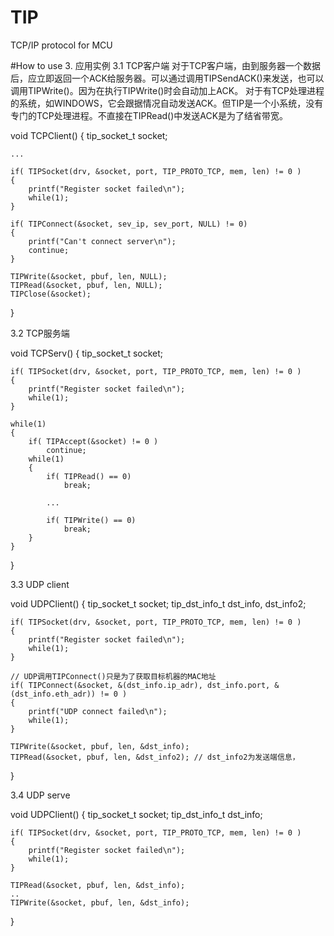 # TIP
TCP/IP protocol  for MCU

#How to use
3. 应用实例
3.1 TCP客户端
对于TCP客户端，由到服务器一个数据后，应立即返回一个ACK给服务器。可以通过调用TIPSendACK()来发送，也可以调用TIPWrite()。因为在执行TIPWrite()时会自动加上ACK。
对于有TCP处理进程的系统，如WINDOWS，它会跟据情况自动发送ACK。但TIP是一个小系统，没有专门的TCP处理进程。不直接在TIPRead()中发送ACK是为了结省带宽。

void TCPClient()
{
	tip_socket_t socket;

	...

	if( TIPSocket(drv, &socket, port, TIP_PROTO_TCP, mem, len) != 0 )
	{
		printf("Register socket failed\n");
		while(1);
	}

	if( TIPConnect(&socket, sev_ip, sev_port, NULL) != 0)
	{
		printf("Can't connect server\n");
		continue;
	}

	TIPWrite(&socket, pbuf, len, NULL);
	TIPRead(&socket, pbuf, len, NULL);
	TIPClose(&socket);
}

3.2 TCP服务端

void TCPServ()
{
	tip_socket_t socket;

	if( TIPSocket(drv, &socket, port, TIP_PROTO_TCP, mem, len) != 0 )
	{
		printf("Register socket failed\n");
		while(1);
	}

	while(1)
	{
		if( TIPAccept(&socket) != 0 )
			continue;
		while(1)
		{
			if( TIPRead() == 0)
				break;

			...

			if( TIPWrite() == 0)
				break;
		}
	}
}

3.3 UDP client

void UDPClient()
{
	tip_socket_t   socket;
	tip_dst_info_t dst_info, dst_info2;

	if( TIPSocket(drv, &socket, port, TIP_PROTO_TCP, mem, len) != 0 )
	{
		printf("Register socket failed\n");
		while(1);
	}	

	// UDP调用TIPConnect()只是为了获取目标机器的MAC地址
	if( TIPConnect(&socket, &(dst_info.ip_adr), dst_info.port, &(dst_info.eth_adr)) != 0 )
	{
		printf("UDP connect failed\n");
		while(1);
	}

	TIPWrite(&socket, pbuf, len, &dst_info);
	TIPRead(&socket, pbuf, len, &dst_info2); // dst_info2为发送端信息，
}

3.4 UDP serve

void UDPClient()
{
	tip_socket_t   socket;
	tip_dst_info_t dst_info;

	if( TIPSocket(drv, &socket, port, TIP_PROTO_TCP, mem, len) != 0 )
	{
		printf("Register socket failed\n");
		while(1);
	}	

	TIPRead(&socket, pbuf, len, &dst_info); 
	..
	TIPWrite(&socket, pbuf, len, &dst_info);
}


